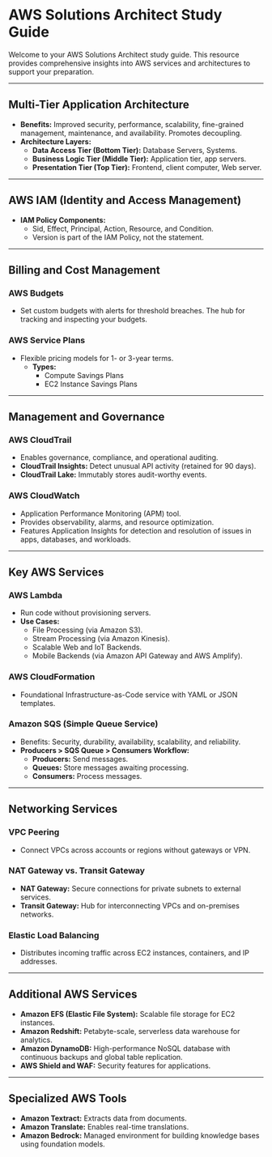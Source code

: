# AWS Solutions Architect Study Guide

Welcome to your AWS Solutions Architect study guide. This resource provides comprehensive insights into AWS services and architectures to support your preparation.

---

## Multi-Tier Application Architecture
- **Benefits:** Improved security, performance, scalability, fine-grained management, maintenance, and availability. Promotes decoupling.
- **Architecture Layers:**
  - **Data Access Tier (Bottom Tier):** Database Servers, Systems.
  - **Business Logic Tier (Middle Tier):** Application tier, app servers.
  - **Presentation Tier (Top Tier):** Frontend, client computer, Web server.

---

## AWS IAM (Identity and Access Management)
- **IAM Policy Components:**
  - Sid, Effect, Principal, Action, Resource, and Condition.
  - Version is part of the IAM Policy, not the statement.

---

## Billing and Cost Management

### AWS Budgets
- Set custom budgets with alerts for threshold breaches. The hub for tracking and inspecting your budgets.

### AWS Service Plans
- Flexible pricing models for 1- or 3-year terms.
  - **Types:**
    - Compute Savings Plans
    - EC2 Instance Savings Plans

---

## Management and Governance

### AWS CloudTrail
- Enables governance, compliance, and operational auditing.
- **CloudTrail Insights:** Detect unusual API activity (retained for 90 days).
- **CloudTrail Lake:** Immutably stores audit-worthy events.

### AWS CloudWatch
- Application Performance Monitoring (APM) tool.
- Provides observability, alarms, and resource optimization.
- Features Application Insights for detection and resolution of issues in apps, databases, and workloads.

---

## Key AWS Services

### AWS Lambda
- Run code without provisioning servers.
- **Use Cases:**
  - File Processing (via Amazon S3).
  - Stream Processing (via Amazon Kinesis).
  - Scalable Web and IoT Backends.
  - Mobile Backends (via Amazon API Gateway and AWS Amplify).

### AWS CloudFormation
- Foundational Infrastructure-as-Code service with YAML or JSON templates.

### Amazon SQS (Simple Queue Service)
- Benefits: Security, durability, availability, scalability, and reliability.
- **Producers > SQS Queue > Consumers Workflow:**
  - **Producers:** Send messages.
  - **Queues:** Store messages awaiting processing.
  - **Consumers:** Process messages.

---

## Networking Services

### VPC Peering
- Connect VPCs across accounts or regions without gateways or VPN.

### NAT Gateway vs. Transit Gateway
- **NAT Gateway:** Secure connections for private subnets to external services.
- **Transit Gateway:** Hub for interconnecting VPCs and on-premises networks.

### Elastic Load Balancing
- Distributes incoming traffic across EC2 instances, containers, and IP addresses.

---

## Additional AWS Services
- **Amazon EFS (Elastic File System):** Scalable file storage for EC2 instances.
- **Amazon Redshift:** Petabyte-scale, serverless data warehouse for analytics.
- **Amazon DynamoDB:** High-performance NoSQL database with continuous backups and global table replication.
- **AWS Shield and WAF:** Security features for applications.

---

## Specialized AWS Tools
- **Amazon Textract:** Extracts data from documents.
- **Amazon Translate:** Enables real-time translations.
- **Amazon Bedrock:** Managed environment for building knowledge bases using foundation models.
